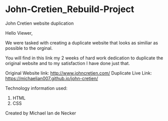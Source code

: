 # John-Cretien_Rebuild-Project
John Cretien website duplication


Hello Viewer,

We were tasked with creating a duplicate website that looks as similiar as possible to the orginal.

You will find in this link my 2 weeks of hard work dedication to duplicate the original website
and to my satisfaction I have done just that.

Original Website link: http://www.johncretien.com/
Duplicate Live Link: https://michaelian007.github.io/john-cretien/

Technology information used:
1) HTML
2) CSS

Created by Michael Ian de Necker

